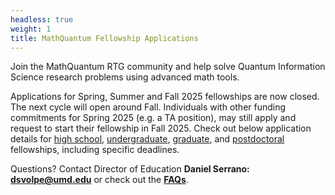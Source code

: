 ```yaml
---
headless: true
weight: 1
title: MathQuantum Fellowship Applications
---
```


Join the MathQuantum RTG community and help solve Quantum Information Science research problems using advanced math tools.

Applications for Spring, Summer and Fall 2025 fellowships are now closed. The next cycle will open around Fall. Individuals with other funding commitments for Spring 2025 (e.g. a TA position), may still apply and request to start their fellowship in Fall 2025. Check out below application details for [high school](#highschool), [undergraduate](#undergraduate), [graduate](#graduate), and [postdoctoral](#postdoc) fellowships, including specific deadlines.

Questions? Contact Director of Education **Daniel Serrano: dsvolpe@umd.edu** or check out the **[FAQs](/faq)**.
